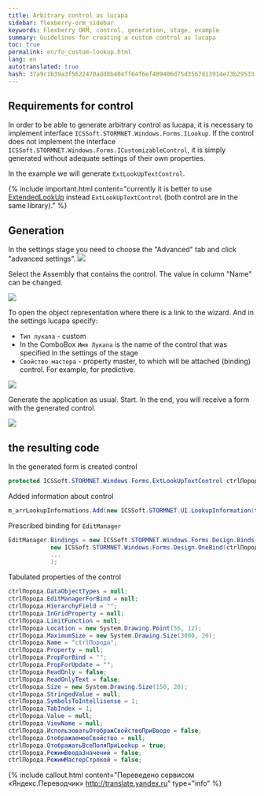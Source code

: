 ```yaml
--- 
title: Arbitrary control as lucapa 
sidebar: flexberry-orm_sidebar 
keywords: Flexberry ORM, control, generation, stage, example 
summary: Guidelines for creating a custom control as lucapa 
toc: true 
permalink: en/fo_custom-lookup.html 
lang: en 
autotranslated: true 
hash: 37a9c1b39a3f5622470add8b404ff64f6ef489406d75d3567d13914e73b29533 
--- 
```


## Requirements for control 

In order to be able to generate arbitrary control as lucapa, it is necessary to implement interface `ICSSoft.STORMNET.Windows.Forms.ILookup`. If the control does not implement the interface `ICSSoft.STORMNET.Windows.Forms.ICustomizableControl`, it is simply generated without adequate settings of their own properties. 

In the example we will generate `ExtLookUpTextControl`. 

{% include important.html content="currently it is better to use [ExtendedLookUp](fw_extended-lookup.html) instead `ExtLookUpTextControl` (both control are in the same library)." %} 

## Generation 

In the settings stage you need to choose the "Advanced" tab and click "advanced settings". 
![](/images/pages/products/flexberry-orm/additional-features/i-lookup1.JPG) 

Select the Assembly that contains the control. 
The value in column "Name" can be changed. 

![](/images/pages/products/flexberry-orm/additional-features/i-lookup2.JPG) 

To open the object representation where there is a link to the wizard. And in the settings lucapa specify: 

* `Тип лукапа` - custom 
* In the ComboBox `Имя Лукапа` is the name of the control that was specified in the settings of the stage 
* `Свойство мастера` - property master, to which will be attached (binding) control. For example, for predictive. 

![](/images/pages/products/flexberry-orm/additional-features/i-lookup3.JPG) 

Generate the application as usual. Start. In the end, you will receive a form with the generated control. 

![](/images/pages/products/flexberry-orm/additional-features/i-lookup4.JPG) 

## the resulting code 

In the generated form is created control 

```csharp
protected ICSSoft.STORMNET.Windows.Forms.ExtLookUpTextControl ctrlПорода;
``` 

Added information about control 

```csharp
m_arrLookupInformations.Add(new ICSSoft.STORMNET.UI.LookupInformation(this.ctrlПорода, "Breed", "STORMCASE.STORMNET.Generator.SerializeNewEditForm/EditPanel(Panel)/ctrlПорода(Ext" + "LookUpTextControl)", null));
``` 

Prescribed binding for `EditManager` 

```csharp
EditManager.Bindings = new ICSSoft.STORMNET.Windows.Forms.Design.Binds("Kilkuskie", typeof(IIS.КошкиСЛапами.Кошка), new ICSSoft.STORMNET.Windows.Forms.Design.OneBind[] {
            new ICSSoft.STORMNET.Windows.Forms.Design.OneBind(ctrlПорода, typeof(ICSSoft.STORMNET.Windows.Forms.ExtLookUpTextControl), "Value", null, "Breed"),
            ...
            );
``` 

Tabulated properties of the control 

```csharp
ctrlПорода.DataObjectTypes = null;
ctrlПорода.EditManagerForBind = null;
ctrlПорода.HierarchyField = "";
ctrlПорода.InGridProperty = null;
ctrlПорода.LimitFunction = null;
ctrlПорода.Location = new System.Drawing.Point(56, 12);
ctrlПорода.MaximumSize = new System.Drawing.Size(3000, 20);
ctrlПорода.Name = "ctrlПорода";
ctrlПорода.Property = null;
ctrlПорода.PropForBind = "";
ctrlПорода.PropForUpdate = "";
ctrlПорода.ReadOnly = false;
ctrlПорода.ReadOnlyText = false;
ctrlПорода.Size = new System.Drawing.Size(150, 20);
ctrlПорода.StringedValue = null;
ctrlПорода.SymbolsToIntellisense = 1;
ctrlПорода.TabIndex = 1;
ctrlПорода.Value = null;
ctrlПорода.ViewName = null;
ctrlПорода.ИспользоватьОтображСвойствоПриВводе = false;
ctrlПорода.ОтображаемоеСвойство = null;
ctrlПорода.ОтображатьВсеПоляПриLookup = true;
ctrlПорода.РежимВводаЗначений = false;
ctrlПорода.РежимМастерСтрокой = false;
``` 



{% include callout.html content="Переведено сервисом «Яндекс.Переводчик» <http://translate.yandex.ru>" type="info" %}